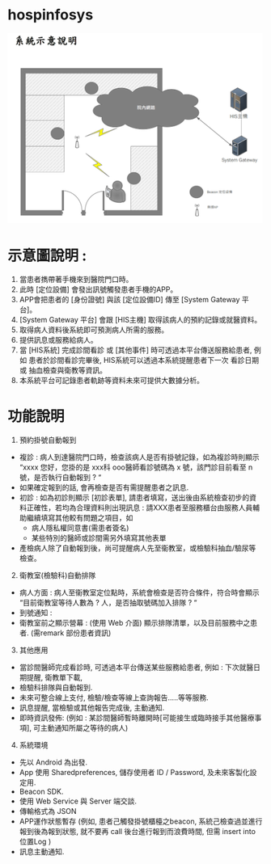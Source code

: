 ﻿# hospinfosys
 

 ![image]( https://github.com/OH0HO/hospinfosys/blob/master/pic.PNG)
 
# 示意圖說明 :
1. 當患者擕帶著手機來到醫院門口時。
2. 此時 [定位設備] 會發出訊號觸發患者手機的APP。
3. APP會把患者的 [身份證號] 與該 [定位設備ID] 傳至 [System Gateway 平台]。
4. [System Gateway 平台] 會跟 [HIS主機] 取得該病人的預約記錄或就醫資料。
5. 取得病人資料後系統即可預測病人所需的服務。
6. 提供訊息或服務給病人。
7. 當 [HIS系統] 完成診間看診 或 [其他事件] 時可透過本平台傳送服務給患者, 例如 患者於診間看診完畢後, HIS系統可以透過本系統提醒患者下一次
看診日期或 抽血檢查與衛教等資訊。
8. 本系統平台可記錄患者軌跡等資料未來可提供大數據分析。 


# 功能說明
1. 預約掛號自動報到
 * 複診 : 病人到達醫院門口時，檢查該病人是否有掛號記錄，如為複診時則顯示 “xxxx 您好，您掛的是 xxx科 ooo醫師看診號碼為 x 號，該門診目前看至 n 號，是否執行自動報到 ? “
 * 如果確定報到的話, 會再檢查是否有需提醒患者之訊息.
 * 初診 : 如為初診則顯示 [初診表單], 請患者填寫，送出後由系統檢查初步的資料正確性，若均為合理資料則出現訊息 : 請XXX患者至服務櫃台由服務人員輔助繼續填寫其他較有問題之項目，如
   * 病人隱私權同意書(需患者簽名)
   * 某些特別的醫師或診間需另外填寫其他表單
 * 產檢病人除了自動報到後，尚可提醒病人先至衞教室，或檢驗科抽血/驗尿等檢查。
 
 
2. 衛教室(檢驗科)自動排隊
 * 病人方面 :
病人至衞教室定位點時，系統會檢查是否符合條件，符合時會顯示 “目前衛教室等待人數為 ? 人，是否抽取號碼加入排隊 ? “
 * 到號通知 :
 * 衛教室前之顯示營幕 : (使用 Web 介面) 顯示排隊清單，以及目前服務中之患者. (需remark 部份患者資訊)
 
 
3. 其他應用
 * 當診間醫師完成看診時, 可透過本平台傳送某些服務給患者, 例如 : 下次就醫日期提醒, 衛教單下載,
 * 檢驗科排隊與自動報到.
 * 未來可整合線上支付, 檢驗/檢查等線上查詢報告…..等等服務.
 * 訊息提醒, 當檢驗或其他報告完成後, 主動通知.
 * 即時資訊發佈:
    (例如 : 某診間醫師暫時離開時[可能接生或臨時接手其他醫療事項], 可主動通知所屬之等待的病人)
    
    
4. 系統環境
 * 先以 Android 為出發.
 * App 使用 Sharedpreferences, 儲存使用者 ID / Password, 及未來客製化設定用.
 * Beacon SDK.
 * 使用 Web Service 與 Server 端交談.
 * 傳輸格式為 JSON
 * APP運作狀態暫存 (例如, 患者己觸發掛號櫃檯之beacon, 系統己檢查過並進行報到後為報到狀態, 就不要再 call 後台進行報到而浪費時間, 但需 insert into 位置Log )
 * 訊息主動通知.
